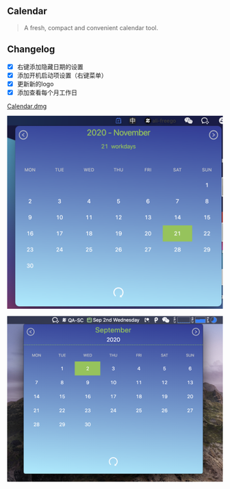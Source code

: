 ## Calendar
> A fresh, compact and convenient calendar tool.

## Changelog
- [x] 右键添加隐藏日期的设置
- [x] 添加开机启动项设置（右键菜单）
- [x] 更新新的logo
- [x] 添加查看每个月工作日

[Calendar.dmg](https://github.com/daejong123/Calendar/releases)

![预览图片](https://github.com/daejong123/Calendar/raw/master/new-calendar.png)

![预览图片](https://github.com/daejong123/Calendar/raw/master/calendar.png)


